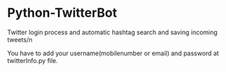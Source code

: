 # Python-TwitterBot
 Twitter login process and automatic hashtag search and saving incoming tweets/n
 
 You have to add your username(mobilenumber or email) and password at twitterInfo.py file.
